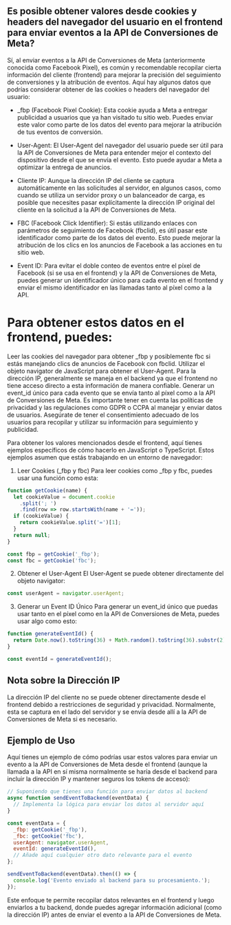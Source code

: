 ## Es posible obtener valores desde cookies y headers del navegador del usuario en el frontend para enviar eventos a la API de Conversiones de Meta?

Sí, al enviar eventos a la API de Conversiones de Meta (anteriormente conocida como Facebook Pixel), es común y recomendable recopilar cierta información del cliente (frontend) para mejorar la precisión del seguimiento de conversiones y la atribución de eventos. Aquí hay algunos datos que podrías considerar obtener de las cookies o headers del navegador del usuario:

- _fbp (Facebook Pixel Cookie): Esta cookie ayuda a Meta a entregar publicidad a usuarios que ya han visitado tu sitio web. Puedes enviar este valor como parte de los datos del evento para mejorar la atribución de tus eventos de conversión.

- User-Agent: El User-Agent del navegador del usuario puede ser útil para la API de Conversiones de Meta para entender mejor el contexto del dispositivo desde el que se envía el evento. Esto puede ayudar a Meta a optimizar la entrega de anuncios.

- Cliente IP: Aunque la dirección IP del cliente se captura automáticamente en las solicitudes al servidor, en algunos casos, como cuando se utiliza un servidor proxy o un balanceador de carga, es posible que necesites pasar explícitamente la dirección IP original del cliente en la solicitud a la API de Conversiones de Meta.

- FBC (Facebook Click Identifier): Si estás utilizando enlaces con parámetros de seguimiento de Facebook (fbclid), es útil pasar este identificador como parte de los datos del evento. Esto puede mejorar la atribución de los clics en los anuncios de Facebook a las acciones en tu sitio web.

- Event ID: Para evitar el doble conteo de eventos entre el píxel de Facebook (si se usa en el frontend) y la API de Conversiones de Meta, puedes generar un identificador único para cada evento en el frontend y enviar el mismo identificador en las llamadas tanto al píxel como a la API.

# Para obtener estos datos en el frontend, puedes:
Leer las cookies del navegador para obtener _fbp y posiblemente fbc si estás manejando clics de anuncios de Facebook con fbclid.
Utilizar el objeto navigator de JavaScript para obtener el User-Agent.
Para la dirección IP, generalmente se maneja en el backend ya que el frontend no tiene acceso directo a esta información de manera confiable.
Generar un event_id único para cada evento que se envía tanto al píxel como a la API de Conversiones de Meta.
Es importante tener en cuenta las políticas de privacidad y las regulaciones como GDPR o CCPA al manejar y enviar datos de usuarios. Asegúrate de tener el consentimiento adecuado de los usuarios para recopilar y utilizar su información para seguimiento y publicidad.

Para obtener los valores mencionados desde el frontend, aquí tienes ejemplos específicos de cómo hacerlo en JavaScript o TypeScript. Estos ejemplos asumen que estás trabajando en un entorno de navegador:

1. Leer Cookies (_fbp y fbc)
Para leer cookies como _fbp y fbc, puedes usar una función como esta:

```js
function getCookie(name) {
  let cookieValue = document.cookie
    .split('; ')
    .find(row => row.startsWith(name + '='));
  if (cookieValue) {
    return cookieValue.split('=')[1];
  }
  return null;
}

const fbp = getCookie('_fbp');
const fbc = getCookie('fbc');
```

2. Obtener el User-Agent
El User-Agent se puede obtener directamente del objeto navigator:
```js
const userAgent = navigator.userAgent;
```

3. Generar un Event ID Único
Para generar un event_id único que puedas usar tanto en el píxel como en la API de Conversiones de Meta, puedes usar algo como esto:

```js
function generateEventId() {
  return Date.now().toString(36) + Math.random().toString(36).substr(2);
}

const eventId = generateEventId();
```

## Nota sobre la Dirección IP
La dirección IP del cliente no se puede obtener directamente desde el frontend debido a restricciones de seguridad y privacidad. Normalmente, esta se captura en el lado del servidor y se envía desde allí a la API de Conversiones de Meta si es necesario.

## Ejemplo de Uso
Aquí tienes un ejemplo de cómo podrías usar estos valores para enviar un evento a la API de Conversiones de Meta desde el frontend (aunque la llamada a la API en sí misma normalmente se haría desde el backend para incluir la dirección IP y mantener seguros los tokens de acceso):

```js
// Suponiendo que tienes una función para enviar datos al backend
async function sendEventToBackend(eventData) {
  // Implementa la lógica para enviar los datos al servidor aquí
}

const eventData = {
  _fbp: getCookie('_fbp'),
  _fbc: getCookie('fbc'),
  userAgent: navigator.userAgent,
  eventId: generateEventId(),
  // Añade aquí cualquier otro dato relevante para el evento
};

sendEventToBackend(eventData).then(() => {
  console.log('Evento enviado al backend para su procesamiento.');
});
```

Este enfoque te permite recopilar datos relevantes en el frontend y luego enviarlos a tu backend, donde puedes agregar información adicional (como la dirección IP) antes de enviar el evento a la API de Conversiones de Meta.
